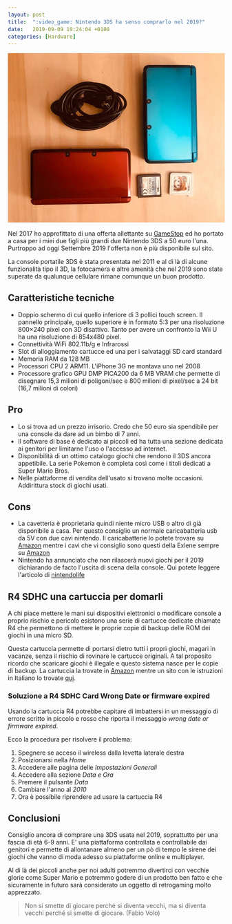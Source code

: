```yaml
---
layout: post
title:  ":video_game: Nintendo 3DS ha senso comprarlo nel 2019?"
date:   2019-09-09 19:24:04 +0100
categories: [Hardware]
---
```


![N3DS](/assets/2019-09-09/2019-09-09_3ds.jpeg)

Nel 2017 ho approfittato di una offerta allettante su [GameStop]([https://www.gamestop.it](https://www.gamestop.it/)) ed ho portato a casa per i miei due figli più grandi due Nintendo 3DS a 50 euro l'una. Purtroppo ad oggi Settembre 2019 l'offerta non è più disponibile sul sito.

La console portatile 3DS è stata presentata nel 2011 e al di là di alcune funzionalità tipo il 3D, la fotocamera e altre amenità che nel 2019 sono state superate da qualunque cellulare rimane comunque un buon prodotto.

## Caratteristiche tecniche

- Doppio schermo di cui quello inferiore di 3 pollici touch screen. Il pannello principale, quello superiore è in formato 5:3  per una risoluzione 800×240 pixel con 3D disattivo. Tanto per avere un confronto la Wii U ha una risoluzione di 854x480 pixel.
- Connettività WiFi 802.11b/g e Infrarossi
- Slot di alloggiamento cartucce ed una per i salvataggi SD card standard
- Memoria  RAM da 128 MB
- Processori CPU 2 ARM11. L'iPhone 3G ne montava uno nel 2008
- Processore grafico GPU DMP PICA200 da 6 MB VRAM che permette di disegnare 15,3 milioni di poligoni/sec e 800 milioni di pixel/sec a 24 bit (16,7 milioni di colori)

## Pro

- Lo si trova ad un prezzo irrisorio. Credo che 50 euro sia spendibile per una console da dare ad un bimbo di 7 anni.
- Il software di base è dedicato ai piccoli ed ha tutta una sezione dedicata ai genitori per limitarne l'uso o l'accesso ad internet.
- Disponibilità di un ottimo catalogo giochi che rendono il 3DS ancora appetibile. La serie Pokemon è completa così come i titoli dedicati a Super Mario Bros.
- Nelle piattaforme di vendita dell'usato si trovano molte occasioni. Addirittura stock di giochi usati.

## Cons

- La cavetteria è proprietaria quindi niente micro USB o altro di già disponibile a casa. Per questo consiglio un normale caricabatteria usb da 5V con due cavi nintendo. Il caricabatterie lo potete trovare su [Amazon](https://www.amazon.it/AmazonBasics-Caricabatterie-parete-porte-Nero/dp/B0773BH9ML/ref=pd_sbs_23_2/260-0166404-6364166?_encoding=UTF8&pd_rd_i=B0773BH9ML&pd_rd_r=fb0e33f4-ee14-402a-b8c3-9ad485563daf&pd_rd_w=bn2Rv&pd_rd_wg=diBgn&pf_rd_p=37660d27-94f1-4ebe-be01-184b332a9b15&pf_rd_r=HJSTEGPDMC7PPWQ15XHF&psc=1&refRID=HJSTEGPDMC7PPWQ15XHF) mentre i cavi che vi consiglio sono questi della Exlene sempre su [Amazon](https://www.amazon.it/gp/product/B07GS3P5DJ/ref=ppx_od_dt_b_asin_title_s00?ie=UTF8&psc=1)
- Nintendo ha annunciato che non rilascerà nuovi giochi per il 2019 dichiarando de facto l'uscita di scena della console. Qui potete leggere l'articolo di [nintendolife](http://www.nintendolife.com/news/2019/06/nintendo_reiterates_it_has_no_games_to_announce_for_3ds_but_says_its_still_an_important_device)

## R4 SDHC una cartuccia per domarli

A chi piace mettere le mani sui dispositivi elettronici o modificare console a proprio rischio e pericolo esistono una serie di cartucce dedicate chiamate R4 che permettono di mettere le proprie copie di backup delle ROM dei giochi in una micro SD.

Questa cartuccia permette di portarsi dietro tutti i propri giochi, magari in vacanze, senza il rischio di rovinare le cartucce originali. A tal proposito ricordo che scaricare giochi è illegale e questo sistema nasce per le copie di backup.
La cartuccia la trovate in [Amazon](https://www.amazon.it/s?k=r4+sdhc&__mk_it_IT=%C3%85M%C3%85%C5%BD%C3%95%C3%91&ref=nb_sb_noss_2) mentre un sito con le istruzioni in Italiano lo trovate [qui](http://www.r4-r4i.it/products/R4-SDHC-Dual-Core-p-9.html).

### Soluzione a R4 SDHC Card Wrong Date or firmware expired

Usando la cartuccia R4 potrebbe capitare di imbattersi in un messaggio di errore scritto in piccolo e rosso che riporta il messaggio _wrong date or firmware expired_.

Ecco la procedura per risolvere il problema:

1. Spegnere se acceso il wireless dalla levetta laterale destra
2. Posizionarsi nella _Home_
3. Accedere alle pagina delle _Impostazioni Generali_
4. Accedere alla sezione _Data e Ora_
5. Premere il pulsante _Data_
6. Cambiare l'anno al _2010_
7. Ora è possibile riprendere ad usare la cartuccia R4

## Conclusioni

Consiglio ancora di comprare una 3DS usata nel 2019, soprattutto per una fascia di età 6-9 anni. E' una piattaforma controllata e controllabile dai genitori e permette di allontanare almeno per un pò di tempo le sirene dei giochi che vanno di moda adesso su piattaforme online e multiplayer.

Al di là dei piccoli anche per noi adulti potremmo divertirci con vecchie glorie come Super Mario e potremmo godere di un prodotto ben fatto e che sicuramente in futuro sarà considerato un oggetto di retrogaming molto apprezzato.

> Non si smette di giocare perché si diventa vecchi, ma si diventa vecchi perché si smette di giocare. (Fabio Volo)
